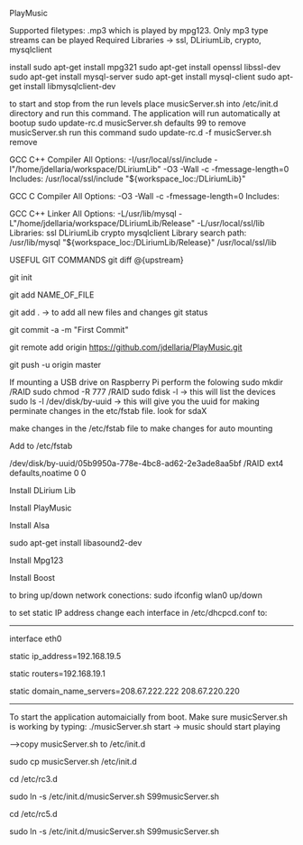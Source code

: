PlayMusic

Supported filetypes:
.mp3 which is played by mpg123.  Only mp3 type streams can be played
Required Libraries -> ssl, DLiriumLib, crypto, mysqlclient

install
sudo apt-get install mpg321
sudo apt-get install openssl libssl-dev
sudo apt-get install mysql-server
sudo apt-get install mysql-client
sudo apt-get install libmysqlclient-dev


to start and stop from the run levels place musicServer.sh into /etc/init.d directory and run this command. The application will run automatically at bootup
sudo update-rc.d musicServer.sh defaults 99
to remove musicServer.sh run this command
sudo update-rc.d -f musicServer.sh remove


GCC C++ Compiler
All Options:
-I/usr/local/ssl/include -I"/home/jdellaria/workspace/DLiriumLib" -O3 -Wall -c -fmessage-length=0
Includes:
/usr/local/ssl/include
"${workspace_loc:/DLiriumLib}"

GCC C Compiler
All Options:
-O3 -Wall -c -fmessage-length=0
Includes:

GCC C++ Linker
All Options:
-L/usr/lib/mysql -L"/home/jdellaria/workspace/DLiriumLib/Release" -L/usr/local/ssl/lib
Libraries:
ssl
DLiriumLib
crypto
mysqlclient
Library search path:
/usr/lib/mysql
"${workspace_loc:/DLiriumLib/Release}"
/usr/local/ssl/lib


USEFUL GIT COMMANDS git diff @{upstream}

git init

git add NAME_OF_FILE


git add .     -> to add all new files and changes git status

git commit -a -m "First Commit"

git remote add origin https://github.com/jdellaria/PlayMusic.git

git push -u origin master


If mounting a USB drive on Raspberry Pi perform the folowing
sudo mkdir /RAID
sudo chmod -R 777 /RAID
sudo fdisk -l    -> this will list the devices
sudo ls -l /dev/disk/by-uuid  -> this will give you the uuid for making perminate changes in the etc/fstab file. look for sdaX

make changes in the /etc/fstab file to make changes for auto mounting

Add to /etc/fstab

/dev/disk/by-uuid/05b9950a-778e-4bc8-ad62-2e3ade8aa5bf  /RAID ext4  defaults,noatime  0 0


Install DLirium Lib

Install PlayMusic

Install Alsa 

  sudo apt-get install libasound2-dev

Install Mpg123

Install Boost


to bring up/down network conections:
sudo ifconfig wlan0 up/down

to set static IP address change each interface in /etc/dhcpcd.conf to:
   ***
interface eth0

static ip_address=192.168.19.5

static routers=192.168.19.1

static domain_name_servers=208.67.222.222 208.67.220.220
   ***

To start the application automaicially from boot.
Make sure musicServer.sh is working by typing: 
 ./musicServer.sh start -> music should start playing
 
 -->copy musicServer.sh to /etc/init.d
 
 sudo cp musicServer.sh /etc/init.d
 
 cd /etc/rc3.d
 
 sudo ln -s /etc/init.d/musicServer.sh S99musicServer.sh 
 
 cd /etc/rc5.d
 
 sudo ln -s /etc/init.d/musicServer.sh S99musicServer.sh 

